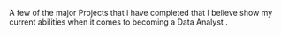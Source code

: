 A few of the major Projects that i have completed that I believe show my current abilities when it comes to becoming a Data Analyst .
